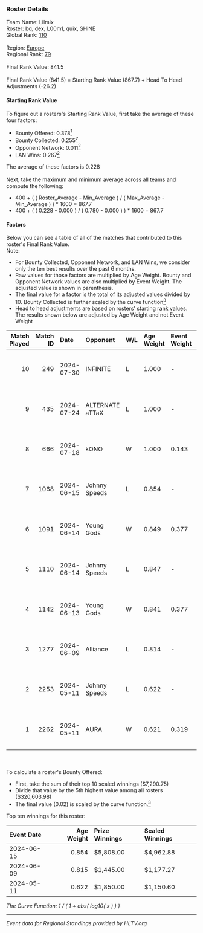 ### Roster Details<br />
Team Name: Lilmix<br />
Roster: bq, dex, L00m1, quix, SHiNE<br />
Global Rank: [110](../standings_global.md)<br />
<br />
Region: [Europe]( ../standings_europe.md)<br />
Regional Rank: [79]( ../standings_europe.md)<br />
<br />
Final Rank Value:  841.5<br />
<br />
Final Rank Value (841.5) = Starting Rank Value (867.7) + Head To Head Adjustments (-26.2)<br />

#### Starting Rank Value<br />
To figure out a rosters's Starting Rank Value, first take the average of these four factors:<br />
- Bounty Offered: 0.378[<sup>1</sup>](#table2)
- Bounty Collected: 0.255[<sup>2</sup>](#table1)
- Opponent Network: 0.011[<sup>2</sup>](#table1)
- LAN Wins: 0.267[<sup>2</sup>](#table1)

The average of these factors is 0.228<br />
<br />
Next, take the maximum and minimum average across all teams and compute the following:<br />
- 400 + ( ( Roster_Average - Min_Average ) / ( Max_Average - Min_Average ) ) * 1600 = 867.7
- 400 + ( ( 0.228 - 0.000 ) / ( 0.780 - 0.000 ) ) * 1600 = 867.7


#### Factors<br />
Below you can see a table of all of the matches that contributed to this roster's Final Rank Value.<br />
Note:<br />

- For Bounty Collected, Opponent Network, and LAN Wins, we consider only the ten best results over the past 6 months.
- Raw values for those factors are multiplied by Age Weight. Bounty and Opponent Network values are also multiplied by Event Weight. The adjusted value is shown in parenthesis.
- The final value for a factor is the total of its adjusted values divided by 10. Bounty Collected is further scaled by the curve function[<sup>3</sup>](#curveFunction)
- Head to head adjustments are based on rosters' starting rank values. The results shown below are adjusted by Age Weight and not Event Weight
<span id="table1"></span><br />


| Match Played | Match ID | Date       | Opponent        | W/L | Age Weight | Event Weight | Bounty Collected | Opponent Network | LAN Wins  | H2H Adj. | Roster                      |
| -: | -: | :- | :- | :- | :- | :- | :- | :- | :- | -: | :- |
|           10 |      249 | 2024-07-30 | INFINITE        | L   | 1.000      | -            | -                | -                | -         |   -25.22 | bq, dex, L00m1, quix, SHiNE |
|            9 |      435 | 2024-07-24 | ALTERNATE aTTaX | L   | 1.000      | -            | -                | -                | -         |   -16.81 | bq, dex, L00m1, quix, SHiNE |
|            8 |      666 | 2024-07-18 | kONO            | W   | 1.000      | 0.143        | 0.028 (0.004)    | 0.565 (0.081)    | 0 (0.000) |    13.44 | bq, dex, L00m1, quix, SHiNE |
|            7 |     1068 | 2024-06-15 | Johnny Speeds   | L   | 0.854      | -            | -                | -                | -         |    -2.94 | bq, dex, poiii, quix, zyyx  |
|            6 |     1091 | 2024-06-14 | Young Gods      | W   | 0.849      | 0.377        | 0.007 (0.002)    | 0.033 (0.011)    | 1 (0.849) |     7.97 | bq, dex, poiii, quix, zyyx  |
|            5 |     1110 | 2024-06-14 | Johnny Speeds   | L   | 0.847      | -            | -                | -                | -         |    -2.88 | bq, dex, poiii, quix, zyyx  |
|            4 |     1142 | 2024-06-13 | Young Gods      | W   | 0.841      | 0.377        | 0.007 (0.002)    | 0.033 (0.010)    | 1 (0.841) |     8.07 | bq, dex, poiii, quix, zyyx  |
|            3 |     1277 | 2024-06-09 | Alliance        | L   | 0.814      | -            | -                | -                | -         |   -13.34 | bq, dex, poiii, quix, zyyx  |
|            2 |     2253 | 2024-05-11 | Johnny Speeds   | L   | 0.622      | -            | -                | -                | -         |    -1.75 | bq, dex, poiii, quix, zyyx  |
|            1 |     2262 | 2024-05-11 | AURA            | W   | 0.621      | 0.319        | 0.017 (0.003)    | 0.058 (0.012)    | 1 (0.621) |     7.25 | bq, dex, poiii, quix, zyyx  |

<br />
<span id="table2"></span><br />
To calculate a roster's Bounty Offered:<br />

- First, take the sum of their top 10 scaled winnings ($7,290.75)
- Divide that value by the 5th highest value among all rosters ($320,603.98)
- The final value (0.02) is scaled by the curve function.[<sup>3</sup>](#curveFunction)

Top ten winnings for this roster:<br />

| Event Date | Age Weight | Prize Winnings | Scaled Winnings |
| :- | -: | :- | :- |
| 2024-06-15 |      0.854 | $5,808.00      | $4,962.88       |
| 2024-06-09 |      0.815 | $1,445.00      | $1,177.27       |
| 2024-05-11 |      0.622 | $1,850.00      | $1,150.60       |


<span id="curveFunction"></span>_The Curve Function: 1 / ( 1 + abs( log10( x ) ) )_<br />

---
_Event data for Regional Standings provided by HLTV.org_<br />
